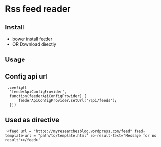 # Rss feed reader
## Install
 - bower install feeder
 - OR Download directly

## Usage
  ## Config api url
  ```
   .config([
    'feederApiConfigProvider',
    function(feederApiConfigProvider) {
        feederApiConfigProvider.setUrl('/api/feeds');
    }])
  ```
  ## Used as directive
  ```
  '<feed url = "https://myresearchesblog.wordpress.com/feed" feed-template-url = "path/to/template.html" no-result-text="Message for no result"></feed>'
  ```
  
